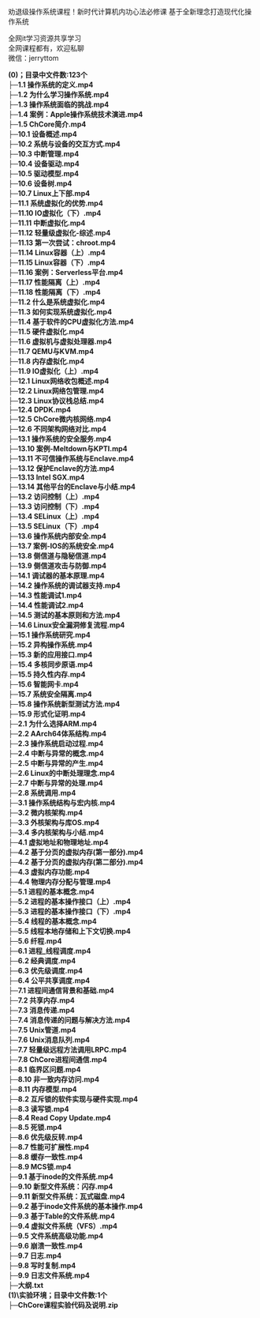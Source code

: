 劝退级操作系统课程！新时代计算机内功心法必修课 基于全新理念打造现代化操作系统

全网it学习资源共享学习<br>全网课程都有，欢迎私聊<br>微信：jerryttom<br>

<strong>(0)；目录中文件数:123个</strong><br> <strong>├─1.1 操作系统的定义.mp4</strong><br> <strong>├─1.2 为什么学习操作系统.mp4</strong><br> <strong>├─1.3 操作系统面临的挑战.mp4</strong><br> <strong>├─1.4 案例：Apple操作系统技术演进.mp4</strong><br> <strong>├─1.5 ChCore简介.mp4</strong><br> <strong>├─10.1 设备概述.mp4</strong><br> <strong>├─10.2 系统与设备的交互方式.mp4</strong><br> <strong>├─10.3 中断管理.mp4</strong><br> <strong>├─10.4 设备驱动.mp4</strong><br> <strong>├─10.5 驱动模型.mp4</strong><br> <strong>├─10.6 设备树.mp4</strong><br> <strong>├─10.7 Linux上下部.mp4</strong><br> <strong>├─11.1 系统虚拟化的优势.mp4</strong><br> <strong>├─11.10 IO虚拟化（下）.mp4</strong><br> <strong>├─11.11 中断虚拟化.mp4</strong><br> <strong>├─11.12 轻量级虚拟化-综述.mp4</strong><br> <strong>├─11.13 第一次尝试：chroot.mp4</strong><br> <strong>├─11.14 Linux容器（上）.mp4</strong><br> <strong>├─11.15 Linux容器（下）.mp4</strong><br> <strong>├─11.16 案例：Serverless平台.mp4</strong><br> <strong>├─11.17 性能隔离（上）.mp4</strong><br> <strong>├─11.18 性能隔离（下）.mp4</strong><br> <strong>├─11.2 什么是系统虚拟化.mp4</strong><br> <strong>├─11.3 如何实现系统虚拟化.mp4</strong><br> <strong>├─11.4 基于软件的CPU虚拟化方法.mp4</strong><br> <strong>├─11.5 硬件虚拟化.mp4</strong><br> <strong>├─11.6 虚拟机与虚拟处理器.mp4</strong><br> <strong>├─11.7 QEMU与KVM.mp4</strong><br> <strong>├─11.8 内存虚拟化.mp4</strong><br> <strong>├─11.9 IO虚拟化（上）.mp4</strong><br> <strong>├─12.1 Linux网络收包概述.mp4</strong><br> <strong>├─12.2 Linux网络包管理.mp4</strong><br> <strong>├─12.3 Linux协议栈总结.mp4</strong><br> <strong>├─12.4 DPDK.mp4</strong><br> <strong>├─12.5 ChCore微内核网络.mp4</strong><br> <strong>├─12.6 不同架构网络对比.mp4</strong><br> <strong>├─13.1 操作系统的安全服务.mp4</strong><br> <strong>├─13.10 案例-Meltdown与KPTI.mp4</strong><br> <strong>├─13.11 不可信操作系统与Enclave.mp4</strong><br> <strong>├─13.12 保护Enclave的方法.mp4</strong><br> <strong>├─13.13 Intel SGX.mp4</strong><br> <strong>├─13.14 其他平台的Enclave与小结.mp4</strong><br> <strong>├─13.2 访问控制（上）.mp4</strong><br> <strong>├─13.3 访问控制（下）.mp4</strong><br> <strong>├─13.4 SELinux（上）.mp4</strong><br> <strong>├─13.5 SELinux（下）.mp4</strong><br> <strong>├─13.6 操作系统内部安全.mp4</strong><br> <strong>├─13.7 案例-IOS的系统安全.mp4</strong><br> <strong>├─13.8 侧信道与隐秘信道.mp4</strong><br> <strong>├─13.9 侧信道攻击与防御.mp4</strong><br> <strong>├─14.1 调试器的基本原理.mp4</strong><br> <strong>├─14.2 操作系统的调试器支持.mp4</strong><br> <strong>├─14.3 性能调试1.mp4</strong><br> <strong>├─14.4 性能调试2.mp4</strong><br> <strong>├─14.5 测试的基本原则和方法.mp4</strong><br> <strong>├─14.6 Linux安全漏洞修复流程.mp4</strong><br> <strong>├─15.1 操作系统研究.mp4</strong><br> <strong>├─15.2 异构操作系统.mp4</strong><br> <strong>├─15.3 新的应用接口.mp4</strong><br> <strong>├─15.4 多核同步原语.mp4</strong><br> <strong>├─15.5 持久性内存.mp4</strong><br> <strong>├─15.6 智能网卡.mp4</strong><br> <strong>├─15.7 系统安全隔离.mp4</strong><br> <strong>├─15.8 操作系统新型测试方法.mp4</strong><br> <strong>├─15.9 形式化证明.mp4</strong><br> <strong>├─2.1 为什么选择ARM.mp4</strong><br> <strong>├─2.2 AArch64体系结构.mp4</strong><br> <strong>├─2.3 操作系统启动过程.mp4</strong><br> <strong>├─2.4 中断与异常的概念.mp4</strong><br> <strong>├─2.5 中断与异常的产生.mp4</strong><br> <strong>├─2.6 Linux的中断处理理念.mp4</strong><br> <strong>├─2.7 中断与异常的处理.mp4</strong><br> <strong>├─2.8 系统调用.mp4</strong><br> <strong>├─3.1 操作系统结构与宏内核.mp4</strong><br> <strong>├─3.2 微内核架构.mp4</strong><br> <strong>├─3.3 外核架构与库OS.mp4</strong><br> <strong>├─3.4 多内核架构与小结.mp4</strong><br> <strong>├─4.1 虚拟地址和物理地址.mp4</strong><br> <strong>├─4.2 基于分页的虚拟内存(第一部分).mp4</strong><br> <strong>├─4.2 基于分页的虚拟内存(第二部分).mp4</strong><br> <strong>├─4.3 虚拟内存功能.mp4</strong><br> <strong>├─4.4 物理内存分配与管理.mp4</strong><br> <strong>├─5.1 进程的基本概念.mp4</strong><br> <strong>├─5.2 进程的基本操作接口（上）.mp4</strong><br> <strong>├─5.3 进程的基本操作接口（下）.mp4</strong><br> <strong>├─5.4 线程的基本概念.mp4</strong><br> <strong>├─5.5 线程本地存储和上下文切换.mp4</strong><br> <strong>├─5.6 纤程.mp4</strong><br> <strong>├─6.1 进程_线程调度.mp4</strong><br> <strong>├─6.2 经典调度.mp4</strong><br> <strong>├─6.3 优先级调度.mp4</strong><br> <strong>├─6.4 公平共享调度.mp4</strong><br> <strong>├─7.1 进程间通信背景和基础.mp4</strong><br> <strong>├─7.2 共享内存.mp4</strong><br> <strong>├─7.3 消息传递.mp4</strong><br> <strong>├─7.4 消息传递的问题与解决方法.mp4</strong><br> <strong>├─7.5 Unix管道.mp4</strong><br> <strong>├─7.6 Unix消息队列.mp4</strong><br> <strong>├─7.7 轻量级远程方法调用LRPC.mp4</strong><br> <strong>├─7.8 ChCore进程间通信.mp4</strong><br> <strong>├─8.1 临界区问题.mp4</strong><br> <strong>├─8.10 非一致内存访问.mp4</strong><br> <strong>├─8.11 内存模型.mp4</strong><br> <strong>├─8.2 互斥锁的软件实现与硬件实现.mp4</strong><br> <strong>├─8.3 读写锁.mp4</strong><br> <strong>├─8.4 Read Copy Update.mp4</strong><br> <strong>├─8.5 死锁.mp4</strong><br> <strong>├─8.6 优先级反转.mp4</strong><br> <strong>├─8.7 性能可扩展性.mp4</strong><br> <strong>├─8.8 缓存一致性.mp4</strong><br> <strong>├─8.9 MCS锁.mp4</strong><br> <strong>├─9.1 基于inode的文件系统.mp4</strong><br> <strong>├─9.10 新型文件系统：闪存.mp4</strong><br> <strong>├─9.11 新型文件系统：瓦式磁盘.mp4</strong><br> <strong>├─9.2 基于inode文件系统的基本操作.mp4</strong><br> <strong>├─9.3 基于Table的文件系统.mp4</strong><br> <strong>├─9.4 虚拟文件系统（VFS）.mp4</strong><br> <strong>├─9.5 文件系统高级功能.mp4</strong><br> <strong>├─9.6 崩溃一致性.mp4</strong><br> <strong>├─9.7 日志.mp4</strong><br> <strong>├─9.8 写时复制.mp4</strong><br> <strong>├─9.9 日志文件系统.mp4</strong><br> <strong>├─大纲.txt</strong><br> <strong>(1)\实验环境；目录中文件数:1个</strong><br> <strong>├─ChCore课程实验代码及说明.zip</strong>